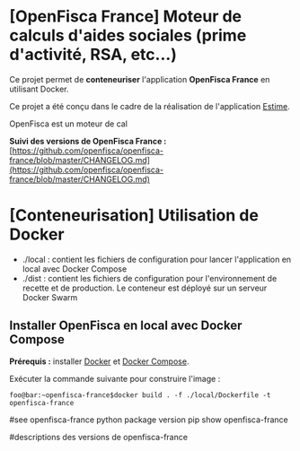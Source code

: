 # [OpenFisca France] Moteur de calculs d'aides sociales (prime d'activité, RSA, etc...)

Ce projet permet de **conteneuriser** l'application **OpenFisca France** en utilisant Docker.

Ce projet a été conçu dans le cadre de la réalisation de l'application [Estime](https://git.beta.pole-emploi.fr/estime/estime-frontend/-/blob/master/README.md).

OpenFisca est un moteur de cal

**Suivi des versions de OpenFisca France :** [https://github.com/openfisca/openfisca-france/blob/master/CHANGELOG.md](https://github.com/openfisca/openfisca-france/blob/master/CHANGELOG.md)

# [Conteneurisation] Utilisation de Docker

- ./local : contient les fichiers de configuration pour lancer l'application en local avec Docker Compose
- ./dist : contient les fichiers de configuration pour l'environnement de recette et de production. Le conteneur est déployé sur un serveur Docker Swarm

## Installer OpenFisca en local avec Docker Compose

**Prérequis :** installer [Docker](https://docs.docker.com/engine/install/) et [Docker Compose](https://docs.docker.com/compose/install/).

Exécuter la commande suivante pour construire l'image :

```
foo@bar:~openfisca-france$docker build . -f ./local/Dockerfile -t openfisca-france
```


#see openfisca-france python package version
pip show openfisca-france


#descriptions des versions de openfisca-france


